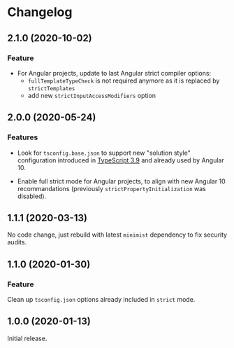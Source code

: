 # Changelog

## 2.1.0 (2020-10-02)

### Feature

- For Angular projects, update to last Angular strict compiler options:
  - `fullTemplateTypeCheck` is not required anymore as it is replaced by `strictTemplates`
  - add new `strictInputAccessModifiers` option

## 2.0.0 (2020-05-24)

### Features

- Look for `tsconfig.base.json` to support new "solution style" configuration introduced in
[TypeScript 3.9](https://www.typescriptlang.org/docs/handbook/release-notes/typescript-3-9.html#support-for-solution-style-tsconfigjson-files) and already used by Angular 10.

- Enable full strict mode for Angular projects, to align with new Angular 10 recommandations
(previously `strictPropertyInitialization` was disabled).

## 1.1.1 (2020-03-13)

No code change, just rebuild with latest `minimist` dependency to fix security audits.

## 1.1.0 (2020-01-30)

### Feature

Clean up `tsconfig.json` options already included in `strict` mode.

## 1.0.0 (2020-01-13)

Initial release.
